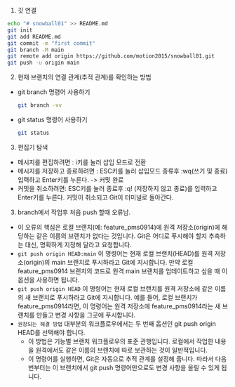 1. 깃 연결

```bash
echo "# snowball01" >> README.md
git init
git add README.md
git commit -m "first commit"
git branch -M main
git remote add origin https://github.com/motion2015/snowball01.git
git push -u origin main

```

2. 현재 브랜치의 연결 관계(추적 관계)를 확인하는 방법

- git branch 명령어 사용하기
  ```bash
  git branch -vv
  ```
- git status 명령어 사용하기

  ```bash
  git status
  ```

3.  편집기 탐색

- 메시지를 편집하려면 : i키를 눌러 삽입 모드로 전환
- 메시지를 저장하고 종료하려면 : ESC키를 눌러 삽입모드 종류후 :wq(쓰기 및 종료)입력하고 Enter키를 누른다. -> 커밋 완료
- 커밋을 취소하려면: ESC키를 눌러 종료후 :q! (저장하지 않고 종료)를 입력하고 Enter키를 누른다. 커밋이 취소되고 Git이 터미널로 돌아간다.

3. branch에서 작업후 처음 push 할때 오류남.

- 이 오류의 핵심은 로컬 브랜치(예: feature_pms0914)에 원격 저장소(origin)에 해당하는 같은 이름의 브랜치가 없다는 것입니다. Git은 어디로 푸시해야 할지 추측하는 대신, 명확하게 지정해 달라고 요청합니다.
- `git push origin HEAD:main`
  이 명령어는 현재 로컬 브랜치(HEAD)를 원격 저장소(origin)의 main 브랜치로 푸시하라고 Git에 지시합니다. 만약 로컬 feature_pms0914 브랜치의 코드로 원격 main 브랜치를 업데이트하고 싶을 때 이 옵션을 사용하면 됩니다.
- `git push origin HEAD`
  이 명령어는 현재 로컬 브랜치를 원격 저장소에 같은 이름의 새 브랜치로 푸시하라고 Git에 지시합니다. 예를 들어, 로컬 브랜치가 feature_pms0914라면, 이 명령어는 원격 저장소에 feature_pms0914라는 새 브랜치를 만들고 변경 사항을 그곳에 푸시합니다.
- `권장되는 해결 방법`
  대부분의 워크플로우에서는 두 번째 옵션인 git push origin HEAD를 선택해야 합니다.
  - 이 방법은 기능별 브랜치 워크플로우의 표준 관행입니다. 로컬에서 작업한 내용을 원격에서도 같은 이름의 브랜치에 따로 보관하는 것이 일반적입니다.
  - 이 명령어를 실행하면, Git은 자동으로 추적 관계를 설정해 줍니다. 따라서 다음번부터는 이 브랜치에서 git push 명령어만으로도 변경 사항을 올릴 수 있게 됩니다.
